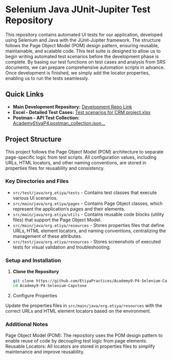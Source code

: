 # Selenium Java JUnit-Jupiter Test Repository

This repository contains automated UI tests for our application, developed using Selenium and Java with the JUnit-Jupiter framework. The structure follows the Page Object Model (POM) design pattern, ensuring reusable, maintainable, and scalable code. This test suite is designed to allow us to begin writing automated test scenarios before the development phase is complete. By basing our test functions on test cases and analysis from SRS documents, we can prepare comprehensive automation scripts in advance. Once development is finished, we simply add the locator properties, enabling us to run the tests seamlessly.

## Quick Links

- **Main Development Repository:** [Development Repo Link](https://github.com/etiya-9-pair4/telco-crm-pair4)
- **Excel - Detailed Test Cases:** [Test scenarios for CRM project.xlsx](https://github.com/user-attachments/files/17678404/Test.scenarios.for.CRM.project.xlsx)
- **Postman - API Test Collection:** [AcademyEtiyaP4.postman_collection.json…](https://github.com/EtiyaPractices/Academy9-P4-Selenium-Capstone/blob/master/AcademyEtiyaP4.postman_collection.json)



## Project Structure

This project follows the Page Object Model (POM) architecture to separate page-specific logic from test scripts. All configuration values, including URLs, HTML locators, and other naming conventions, are stored in properties files for reusability and consistency.

### Key Directories and Files

- `src/test/java/org.etiya/tests` - Contains test classes that execute various UI scenarios.
- `src/main/java/org.etiya/pages` - Contains Page Object classes, which represent the application’s pages and their elements.
- `src/main/java/org.etiya/utils` - Contains reusable code blocks (utility files) that support the Page Object Model.
- `src/main/java/org.etiya/resources` - Stores properties files that define URLs, HTML element locators, and naming conventions, centralizing the management of these attributes.
- `src/test/java/org.etiya/resources` - Stores screenshots of executed tests for visual validation and troubleshooting.

### Setup and Installation

1. **Clone the Repository**
   ```bash
   git clone https://github.com/EtiyaPractices/Academy9-P4-Selenium-Capstone.git
   cd Academy9-P4-Selenium-Capstone
   ```

2. Configure Properties

Update the properties files in `src/main/java/org.etiya/resources` with the correct URLs and HTML element locators based on the environment.


### Additional Notes
Page Object Model (POM): The repository uses the POM design pattern to enable reuse of code by decoupling test logic from page elements.
Reusable Locators: All locators are stored in properties files to simplify maintenance and improve reusability.
